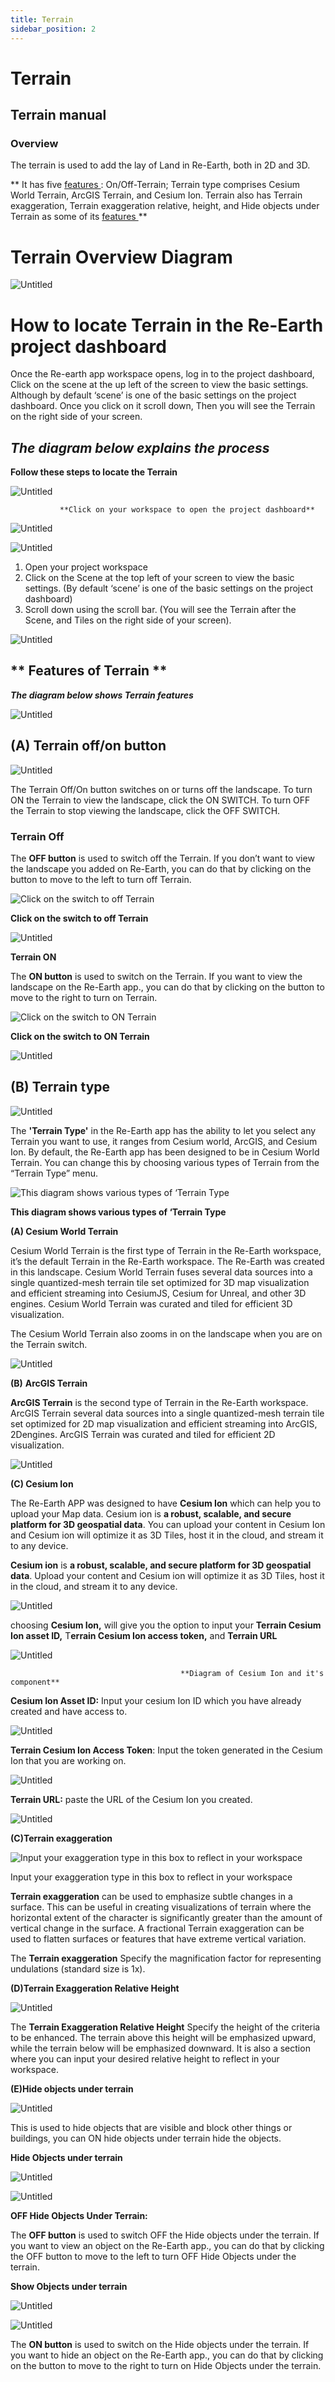 ```yaml
---
title: Terrain
sidebar_position: 2
---
```



# Terrain

## **Terrain manual**

### **Overview**

The terrain is used to add the lay of Land in Re-Earth, both in 2D and 3D.

** It has five [  features ](/user-manual/next/project-and-workspace/scene/scene-properties/terrain/#-features-of-terrain-):  On/Off-Terrain; Terrain type comprises Cesium World Terrain, ArcGIS Terrain, and Cesium Ion. Terrain also has Terrain exaggeration, Terrain exaggeration relative, height, and Hide objects under Terrain as some of its [ features ](/user-manual/next/project-and-workspace/scene/scene-properties/terrain/#-features-of-terrain-) ** 

# **Terrain Overview Diagram**

![Untitled](./img/00.png)

# **How to locate Terrain in the Re-Earth project dashboard**

Once the Re-earth app workspace opens, log in to the project dashboard, Click on the scene at the up left of the screen to view the basic settings. Although by default ‘scene’ is one of the basic settings on the project dashboard. Once you click on it scroll down, Then you will see the Terrain on the right side of your screen.

## ***The diagram below explains the process***

**Follow these steps to locate the Terrain**

![Untitled](./img/1.png)

               **Click on your workspace to open the project dashboard**

![Untitled](./img/2.png)

![Untitled](./img/3.png)

1. Open your project workspace
2. Click on the Scene at the top left of your screen to view the basic settings. (By default ‘scene’ is one of the basic settings on the project dashboard)
3. Scroll down using the scroll bar. (You will see the Terrain after the Scene, and Tiles on the right side of your screen).

![Untitled](./img/00.png)


## ** Features of Terrain **

***The diagram below shows Terrain features***

![Untitled](./img/4.png)

## (A) **Terrain off/on button**

                      

![Untitled](./img/5.png)

The Terrain Off/On button switches on or turns off the landscape. To turn ON the Terrain to view the landscape, click the ON SWITCH. To turn OFF the Terrain to stop viewing the landscape, click the OFF SWITCH.

### **Terrain Off**

The **OFF button** is used to switch off the Terrain. If you don’t want to view the landscape you added on Re-Earth, you can do that by clicking on the button to move to the left to turn off Terrain.

![**Click on the switch to off Terrain**](./img/6.png)

**Click on the switch to off Terrain**

![Untitled](./img/7.png)

**Terrain ON**

The **ON button** is used to switch on the Terrain. If you want to view the landscape on the Re-Earth app., you can do that by clicking on the button to move to the right to turn on Terrain.

![**Click on the switch to ON Terrain**](./img/8.png)

**Click on the switch to ON Terrain**

![Untitled](./img/9.png)

## (B) Terrain type

![Untitled](./img/10.png)

The **'Terrain Type'** in the Re-Earth app has the ability to let you select any Terrain you want to use, it ranges from Cesium world, ArcGIS, and Cesium Ion. By default, the Re-Earth app has been designed to be in Cesium World Terrain. You can change this by choosing various types of Terrain from the “Terrain Type” menu.

![**This diagram shows various types of ‘Terrain Type**](./img/11.png)

**This diagram shows various types of ‘Terrain Type**

**(A) Cesium World Terrain**

Cesium World Terrain is the first type of Terrain in the Re-Earth workspace, it’s the default Terrain in the Re-Earth workspace. The Re-Earth was created in this landscape.
Cesium World Terrain fuses several data sources into a single quantized-mesh terrain tile set optimized for 3D map visualization and efficient streaming into CesiumJS, Cesium for Unreal, and other 3D engines.
Cesium World Terrain was curated and tiled for efficient 3D visualization.

The Cesium World Terrain also zooms in on the landscape when you are on the Terrain switch.

![Untitled](./img/12.png)

**(B)** **ArcGIS Terrain**

**ArcGIS Terrain** is the second type of Terrain in the Re-Earth workspace. ArcGIS Terrain several data sources into a single quantized-mesh terrain tile set optimized for 2D map visualization and efficient streaming into ArcGIS, 2Dengines. ArcGIS Terrain was curated and tiled for efficient 2D visualization.

![Untitled](./img/13.png)

**(C) Cesium Ion**

 The Re-Earth APP was designed to have **Cesium Ion** which can help you to upload your Map data. Cesium ion is **a robust, scalable, and secure platform for 3D geospatial data**. You can upload your content in Cesium Ion and Cesium ion will optimize it as 3D Tiles, host it in the cloud, and stream it to any device.

**Cesium ion** is **a robust, scalable, and secure platform for 3D geospatial data**. Upload your content and Cesium ion will optimize it as 3D Tiles, host it in the cloud, and stream it to any device.

![Untitled](./img/14.png)

choosing **Cesium Ion,** will give you the option to input your **Terrain Cesium Ion asset ID,** T**errain Cesium Ion access token,** and **Terrain URL**

  

![Untitled](./img/15.png)

                                          **Diagram of Cesium Ion and it's component**

**Cesium Ion Asset ID:** Input your cesium Ion ID which you have already created and have access to.

![Untitled](./img/16.png)

**Terrain Cesium Ion Access Token**: Input the token generated in the Cesium Ion that you are working on.

![Untitled](./img/17.png)

**Terrain URL:** paste the URL of the Cesium Ion you created.

![Untitled](./img/18.png)

**(C)Terrain exaggeration**

![Input your exaggeration type in this box to reflect in your workspace](./img/19.png)

Input your exaggeration type in this box to reflect in your workspace

**Terrain exaggeration** can be used to emphasize subtle changes in a surface. This can be useful in creating visualizations of terrain where the horizontal extent of the character is significantly greater than the amount of vertical change in the surface. A fractional Terrain exaggeration can be used to flatten surfaces or features that have extreme vertical variation.

The **Terrain exaggeration** Specify the magnification factor for representing undulations (standard size is 1x).

**(D)Terrain Exaggeration Relative Height**

![Untitled](./img/20.png)

The **Terrain Exaggeration Relative Height** Specify the height of the criteria to be enhanced. The terrain above this height will be emphasized upward, while the terrain below will be emphasized downward. It is also a section where you can input your desired relative height to reflect in your workspace.

**(E)Hide objects under terrain**

![Untitled](./img/21.png)

This is used to hide objects that are visible and block other things or buildings, you can ON hide objects under terrain hide the objects.

**Hide Objects under terrain**

![Untitled](./img/22.png)

![Untitled](./img/23.png)

**OFF Hide Objects Under Terrain:**

The **OFF button** is used to switch OFF the Hide objects under the terrain. If you want to view an object on the Re-Earth app., you can do that by clicking the OFF button to move to the left to turn OFF Hide Objects under the terrain.

**Show Objects under terrain**

![Untitled](./img/24.png)

![Untitled](./img/25.png)

The **ON button** is used to switch on the Hide objects under the terrain. If you want to hide an object on the Re-Earth app., you can do that by clicking on the button to move to the right to turn on Hide Objects under the terrain.

